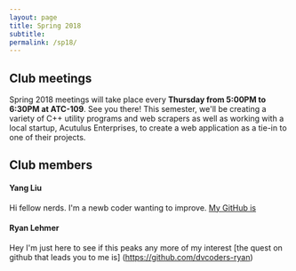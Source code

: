 ```yaml
---
layout: page
title: Spring 2018
subtitle:
permalink: /sp18/
---
```

## **Club meetings**
Spring 2018 meetings will take place every **Thursday from 5:00PM to 6:30PM at ATC-109**. See you there!
This semester, we'll be creating a variety of C++ utility programs and web scrapers as well as working with a local startup, Acutulus Enterprises, to create a web application as a tie-in to one of their projects.

## **Club members**
#### **Yang Liu**
Hi fellow nerds. I'm a newb coder wanting to improve. [My GitHub is](https://github.com/liuyang3141/dvcoders.github.io.git)

#### **Ryan Lehmer**
Hey I'm just here to see if this peaks any more of my interest [the 
quest on github that leads you to me is] (https://github.com/dvcoders-ryan)
